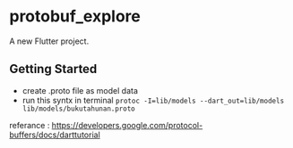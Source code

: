# protobuf_explore

A new Flutter project.

## Getting Started

- create .proto file as model data
- run this syntx in terminal `protoc -I=lib/models --dart_out=lib/models lib/models/bukutahunan.proto`

referance : https://developers.google.com/protocol-buffers/docs/darttutorial
